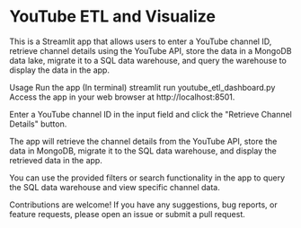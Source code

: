 # YouTube ETL and Visualize

This is a Streamlit app that allows users to enter a YouTube channel ID, retrieve channel details using the YouTube API, store the data in a MongoDB data lake, migrate it to a SQL data warehouse, and query the warehouse to display the data in the app.

Usage
Run the app (In terminal)
streamlit run youtube_etl_dashboard.py
Access the app in your web browser at http://localhost:8501.

Enter a YouTube channel ID in the input field and click the "Retrieve Channel Details" button.

The app will retrieve the channel details from the YouTube API, store the data in MongoDB, migrate it to the SQL data warehouse, and display the retrieved data in the app.

You can use the provided filters or search functionality in the app to query the SQL data warehouse and view specific channel data.

Contributions are welcome! If you have any suggestions, bug reports, or feature requests, please open an issue or submit a pull request.
